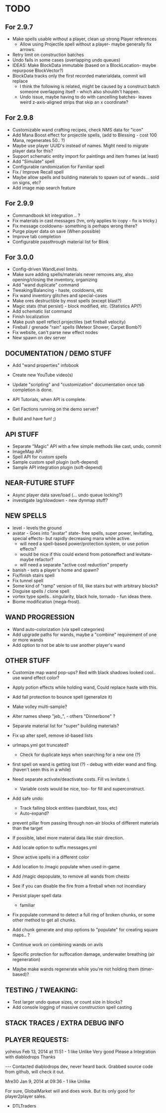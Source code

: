 # TODO

## For 2.9.7

 - Make spells usable without a player, clean up strong Player references
   - Allow using Projectile spell without a player- maybe generally fix arrows.
 - Retry limit on construction batches
 - Undo fails in some cases (overlapping undo queues)
  - IDEAS: Make BlockData immutable (based on a BlockLocation- maybe repurpose BlockVector?)
  - BlockData tracks only the first recorded materialdata, commit will replace
    - I think the following is related, might be caused by a construct batch someone overlapping itself - which also shouldn't happen.
    - Undo issue, maybe having to do with cancelling batches- leaves weird z-axis-aligned strips that skip an x coordinate?
  
## For 2.9.8

 - Customizable wand crafting recipes, check NMS data for "icon"
 - Add Mana Boost effect for projectile spells, (add to Blessing - cost 100 Mana, regenerates 50.. ?)
 - Maybe use player UUID's instead of names. Might need to migrate player data for this?
 - Support schematic entity import for paintings and item frames (at least)
 - Add "Simulate" spell
 - Configurable randomization for Familiar spell
 - Fix / Improve Recall spell
 - Maybe allow spells and building materials to spawn out of wands... sold on signs, etc?
 - Add image map search feature

## For 2.9.9

 - Commandbook kit integration .. ?
 - Fix materials in cast messages (hm, only applies to copy - fix is tricky.)
 - Fix message cooldowns- something is perhaps wrong there?
 - Purge player data on save (When possible)
 - Improve tab completion
 - Configurable passthrough material list for Blink

## For 3.0.0

 - Config-driven WandLevel limits.
 - Make sure adding spells/materials never removes any, also opening/closing the inventory, organizing
 - Add "wand duplicate" command
 - Tweaking/Balancing - haste, cooldowns, etc
 - Fix wand inventory glitches and special-cases
 - Make ores destructible by most spells (except blast?)
 - Magic stats (that persist) - block modified, etc. (Statistics API?)
 - Add schematic list command
 - Finish localization
 - Make push spell reflect projectiles (set fireball velocity)
 - Fireball / grenade "rain" spells (Meteor Shower, Carpet Bomb?)
 - Fix website, can't parse new effect nodes
 - New spawn on dev server
 
## DOCUMENTATION / DEMO STUFF

 - Add "wand properties" infobook

 - Create new YouTube video(s)
 - Update "scripting" and "customization" documentation once tab completion is done.
 - API Tutorials, when API is complete.
 - Get Factions running on the demo server?
 
 - Build and have fun! ;)

##  API STUFF

 - Separate "Magic" API with a few simple methods like cast, undo, commit
 - ImageMap API
 - Spell API for custom spells
 - Sample custom spell plugin (soft-depend)
 - Sample API integration plugin (soft-depend)

## NEAR-FUTURE STUFF

 - Async player data save/load (... undo queue locking?)
 - investigate lag/slowdown - new dynmap stuff?

## NEW SPELLS

 - level - levels the ground
 - avatar - Goes into "avatar" state- free spells, super power, levitating, special effects- but rapidly decreasing mana while active.
    - will need a spell-based power/protection system, or use potion effects? 
    - would be nice if this could extend from potioneffect and levitate- maybe refactor?
    - will need a separate "active cost reduction" property
 - banish - sets a player's home and spawn?
 - Fix/finish stairs spell
 - Fix tunnel spell
 - Some kind of "ramp" version of fill, like stairs but with arbitrary blocks?
 - Disguise spells / clone spell
 - vortex type spells.. singularity, black hole, tornado - fun ideas there.
 - Biome modification (mega-frost).

## WAND PROGRESSION

 - Wand auto-colorization (via spell categories)
 - Add upgrade paths for wands, maybe a "combine" requirement of one or more wands
 - Add option to not be able to use another player's wand

## OTHER STUFF
 
 - Customize map wand pop-ups? Red with black shadows looked cool.. use wand effect color?
 - Apply potion effects while holding wand, Could replace haste with this.
 - Add fall protection to bounce spell (generalize it)
 - Make volley multi-sample?
 - Alter names sheep "jeb_", - others "Dinnerbone" ?
 - Separate material list for "super" building materials?
 
 - Fix up alter spell, remove id-based lists
 - urlmaps.yml got truncated?
   - Check for duplicate keys when searching for a new one (?)
  - first spell on wand is getting lost (?) - debug with elder wand and fling. (haven't seen this in a while) 
 
 - Need separate activate/deactivate costs. Fill vs levitate :\
   - Variable costs would be nice, too- for fill and superconstruct.
 - Add safe undo:
   - Track falling block entities (sandblast, toss, etc)
   - Auto-expand?
 - prevent pillar from passing through non-air blocks of different materials than the target
 - If possible, label more material data like stair direction.
 - Add locale option to suffix messages.yml
 
 - Show active spells in a different color
 
 - Add location to /magic populate when used in-game
 - Add /magic depopulate, to remove all wands from chests
 
 - See if you can disable the fire from a fireball when not incendiary

 - Persist player spell data
   - familiar
 
 - Fix populate command to detect a full ring of broken chunks, or some other method to get all chunks.
 - Add chunk generate and stop options to "populate" for creating square maps.. ?
 
 - Continue work on combining wands on avils
 - Specific protection for suffocation damage, underwater breathing (air regeneration)
 - Maybe make wands regenerate while you're not holding them (timer-based)?
 
## TESTING / TWEAKING:
 
 - Test larger undo queue sizes, or count size in blocks?
 - Add console logging of massive construction spell casting

## STACK TRACES / EXTRA DEBUG INFO


## PLAYER REQUESTS:

yoheius
Feb 13, 2014 at 11:51 - 1 like Unlike
Very good Please a Integration with diablodrops Thanks

--- Contacted diablodrops dev, never heard back. Grabbed source code from github, will check it out.

Mre30
Jan 9, 2014 at 09:36 - 1 like Unlike

For sure, GlobalMarket will and does work. But its only good for player2player sales.

- DTLTraders



	